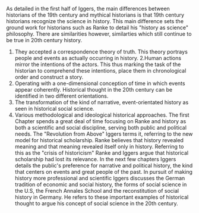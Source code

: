 As detailed in the first half of Iggers, the main differences between historians of the 19th century and mythical historians
is that 19th century historians recognize the science in history. This main difference sets the ground work for historians 
such as Ranke to detail his "history as science" philosophy.
There are similarities however, similarties which still continue to be true in 20th century history.
1. They accepted a correspondence theory of truth. This theory portrays people and events as actually occurring in history.
2.Human actions mirror the intentions of the actors. This thus marking the task of the historian to comprehend these intentions,
place them in chronological order and construct a story.
3. Operating with a one-dimensional conception of time in which events appear coherently. 
Historical thought in the 20th century can be identified in two
different orientations.
1. The transformation of the kind of narrative, event-orientated history as seen in historical social science.
2. Various methodological and ideological historical approaches.
The first Chapter spends a great deal of time focusing on Ranke and history as both a scientific and social discipline,
serving both public and political needs. The "Revolution from Above" Iggers terms it, referring to the new model for historical
scholarship. Ranke believes that history revealed meaning and that meaning revealed itself only in history. Referring to this as
the "crisis of historicism" Ranke and Iggers argue that historical scholarship had lost its relevance. 
In the next few chapters Iggers details the public's preference for narrative and political history, the kind that centers on 
events and great people of the past. In pursuit of making history more professional and scientific Iggers discusses the German
tradition of economic and social history, the forms of social science in the U.S, the French Annales School and the 
reconstitution of social history in Germany. He refers to these important examples of historical thought to argue his concept
of social science in the 20th century.
